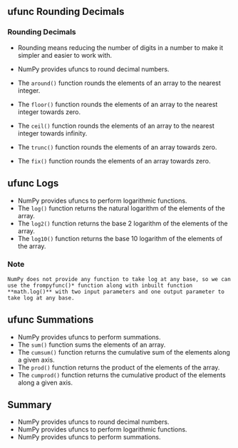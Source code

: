 ## **ufunc Rounding Decimals**

### Rounding Decimals

- Rounding means reducing the number of digits in a number to make it simpler and easier to work with.

- NumPy provides ufuncs to round decimal numbers.
- The `around()` function rounds the elements of an array to the nearest integer.
- The `floor()` function rounds the elements of an array to the nearest integer towards zero.
- The `ceil()` function rounds the elements of an array to the nearest integer towards infinity.
- The `trunc()` function rounds the elements of an array towards zero.
- The `fix()` function rounds the elements of an array towards zero.

## **ufunc Logs**

- NumPy provides ufuncs to perform logarithmic functions.
- The `log()` function returns the natural logarithm of the elements of the array.
- The `log2()` function returns the base 2 logarithm of the elements of the array.
- The `log10()` function returns the base 10 logarithm of the elements of the array.

### Note

`NumPy does not provide any function to take log at any base, so we can use the frompyfunc()* function along with inbuilt function **math.log()** with two input parameters and one output parameter to take log at any base.
`

## **ufunc Summations**

- NumPy provides ufuncs to perform summations.
- The `sum()` function sums the elements of an array.
- The `cumsum()` function returns the cumulative sum of the elements along a given axis.
- The `prod()` function returns the product of the elements of the array.
- The `cumprod()` function returns the cumulative product of the elements along a given axis.

## **Summary**

- NumPy provides ufuncs to round decimal numbers.
- NumPy provides ufuncs to perform logarithmic functions.
- NumPy provides ufuncs to perform summations.
